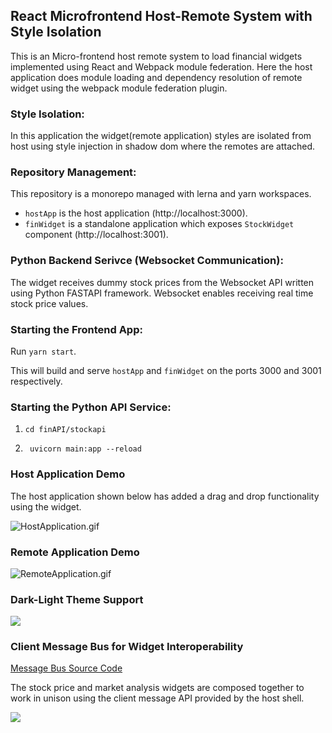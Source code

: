 ## React Microfrontend Host-Remote System with Style Isolation

This is an Micro-frontend host remote system to load financial widgets implemented using React and Webpack module federation. Here the host application does module loading and dependency resolution of remote widget using the webpack module federation plugin.

### Style Isolation:
In this application the widget(remote application) styles are isolated from host using style injection in shadow dom where the remotes are attached.

### Repository Management: 
This repository is a monorepo managed with lerna and yarn workspaces.

- `hostApp` is the host application (http://localhost:3000).
- `finWidget` is a standalone application which exposes `StockWidget` component (http://localhost:3001).

### Python Backend Serivce (Websocket Communication):
The widget receives dummy stock prices from the Websocket API written using Python FASTAPI framework. Websocket enables receiving real time stock price values.


### Starting the Frontend App:

Run `yarn start`.

This will build and serve `hostApp` and `finWidget` on the ports 3000 and 3001 respectively.

### Starting the Python API Service:

1. `cd finAPI/stockapi`

2. ` uvicorn main:app --reload`

### Host Application Demo

The host application shown below has added a drag and drop functionality using the widget.

![HostApplication.gif](https://github.com/madhavms/react-host-remote/blob/main/img/HostApplication.gif)

### Remote Application Demo

![RemoteApplication.gif](https://github.com/madhavms/react-host-remote/blob/main/img/WidgetShowcaseApp.gif)

### Dark-Light Theme Support
![](https://github.com/madhavms/react-host-remote/blob/main/img/DarkMode.gif)

### Client Message Bus for Widget Interoperability
[Message Bus Source Code](https://github.com/madhavms/react-host-remote/tree/main/message-bus)

The stock price and market analysis widgets are composed together to work in unison using the client message API provided by the host shell.

![](https://github.com/madhavms/react-host-remote/blob/main/img/WidgetInteroperability.gif)


